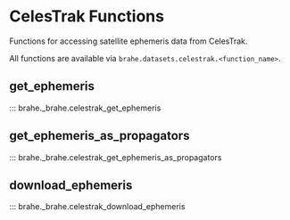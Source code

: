 # CelesTrak Functions

Functions for accessing satellite ephemeris data from CelesTrak.

All functions are available via `brahe.datasets.celestrak.<function_name>`.

## get_ephemeris

::: brahe._brahe.celestrak_get_ephemeris

## get_ephemeris_as_propagators

::: brahe._brahe.celestrak_get_ephemeris_as_propagators

## download_ephemeris

::: brahe._brahe.celestrak_download_ephemeris
